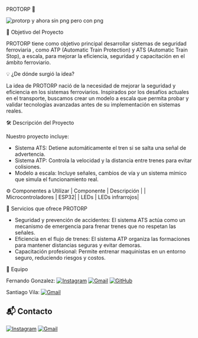 PROTORP 🚆

![protorp y ahora sin png pero con png](https://github.com/user-attachments/assets/7bb069b1-c0a1-4d2d-bb31-47779716bc6c)

🌟 Objetivo del Proyecto

PROTORP tiene como objetivo principal desarrollar sistemas de seguridad ferroviaria , como ATP (Automatic Train Protection) y ATS (Automatic Train Stop), a escala, para mejorar la eficiencia, seguridad y capacitación en el ámbito ferroviario.

💡 ¿De dónde surgió la idea?

La idea de PROTORP nació de la necesidad de mejorar la seguridad y eficiencia en los sistemas ferroviarios. Inspirados por los desafíos actuales en el transporte, buscamos crear un modelo a escala que permita probar y validar tecnologías avanzadas antes de su implementación en sistemas reales.

🛠️ Descripción del Proyecto

Nuestro proyecto incluye:
- Sistema ATS: Detiene automáticamente el tren si se salta una señal de advertencia.
- Sistema ATP: Controla la velocidad y la distancia entre trenes para evitar colisiones.
- Modelo a escala: Incluye señales, cambios de vía y un sistema mímico que simula el funcionamiento real.
 

⚙️ Componentes a Utilizar
| Componente | Descripción | 
| Microcontroladores | ESP32| 
| LEDs | LEDs infrarrojos| 


🚀 Servicios que ofrece PROTORP
- Seguridad y prevención de accidentes: El sistema ATS actúa como un mecanismo de emergencia para frenar trenes que no respetan las señales.
- Eficiencia en el flujo de trenes: El sistema ATP organiza las formaciones para mantener distancias seguras y evitar demoras.
- Capacitación profesional: Permite entrenar maquinistas en un entorno seguro, reduciendo riesgos y costos.


👥 Equipo

Fernando Gonzalez: 
[![Instagram](https://img.shields.io/badge/Instagram-%23E4405F.svg?style=for-the-badge&logo=instagram&logoColor=white)](https://www.instagram.com/joako.ggn/?utm_source=ig_web_button_share_sheet)
[![Gmail](https://img.shields.io/badge/Gmail-%23D14836.svg?style=for-the-badge&logo=gmail&logoColor=white)](mailto:joaquingonzaleznogueira85@gmail.com)
[![GitHub](https://img.shields.io/badge/GitHub-%23121011.svg?style=for-the-badge&logo=github&logoColor=white)](https://github.com/Joacojgn)

Santiago Vila: [![Gmail](https://img.shields.io/badge/Gmail-%23D14836.svg?style=for-the-badge&logo=gmail&logoColor=white)](mailto:santucraft98@gmail.com)

## 📬 Contacto
[![Instagram](https://img.shields.io/badge/Instagram-%23E4405F.svg?style=for-the-badge&logo=instagram&logoColor=white)](https://www.instagram.com/protorp25/)
[![Gmail](https://img.shields.io/badge/Gmail-%23D14836.svg?style=for-the-badge&logo=gmail&logoColor=white)](mailto:protorp25@gmail.com)






